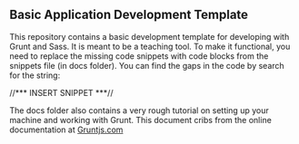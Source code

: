 ## Basic Application Development Template

This repository contains a basic development template for developing with Grunt and Sass.  It is meant to be a teaching tool.
To make it functional, you need to replace the missing code snippets with code blocks from the snippets file (in docs folder).  You can find the gaps in
the code by search for the string:

//*** INSERT SNIPPET ***//

The docs folder also contains a very rough tutorial on setting up your machine and working with Grunt.  This document cribs from the online documentation at [Gruntjs.com](http://gruntjs.com)
